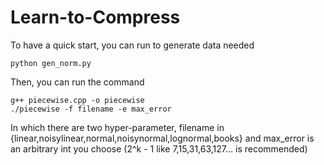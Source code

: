 # Learn-to-Compress
To have a quick start, you can run to generate data needed
```
python gen_norm.py

```
Then, you can run the command
```
g++ piecewise.cpp -o piecewise
./piecewise -f filename -e max_error
```
In which there are two hyper-parameter, filename in {linear,noisylinear,normal,noisynormal,lognormal,books}
and max_error is an arbitrary int you choose (2^k - 1 like 7,15,31,63,127... is recommended)
